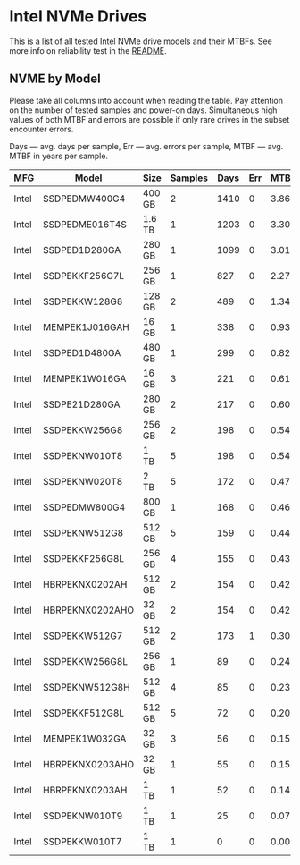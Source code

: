 Intel NVMe Drives
=================

This is a list of all tested Intel NVMe drive models and their MTBFs. See more
info on reliability test in the [README](https://github.com/bsdhw/SMART).

NVME by Model
------------

Please take all columns into account when reading the table. Pay attention on the
number of tested samples and power-on days. Simultaneous high values of both MTBF
and errors are possible if only rare drives in the subset encounter errors.

Days — avg. days per sample,
Err  — avg. errors per sample,
MTBF — avg. MTBF in years per sample.

| MFG       | Model              | Size   | Samples | Days  | Err   | MTBF |
|-----------|--------------------|--------|---------|-------|-------|------|
| Intel     | SSDPEDMW400G4      | 400 GB | 2       | 1410  | 0     | 3.86   |
| Intel     | SSDPEDME016T4S     | 1.6 TB | 1       | 1203  | 0     | 3.30   |
| Intel     | SSDPED1D280GA      | 280 GB | 1       | 1099  | 0     | 3.01   |
| Intel     | SSDPEKKF256G7L     | 256 GB | 1       | 827   | 0     | 2.27   |
| Intel     | SSDPEKKW128G8      | 128 GB | 2       | 489   | 0     | 1.34   |
| Intel     | MEMPEK1J016GAH     | 16 GB  | 1       | 338   | 0     | 0.93   |
| Intel     | SSDPED1D480GA      | 480 GB | 1       | 299   | 0     | 0.82   |
| Intel     | MEMPEK1W016GA      | 16 GB  | 3       | 221   | 0     | 0.61   |
| Intel     | SSDPE21D280GA      | 280 GB | 2       | 217   | 0     | 0.60   |
| Intel     | SSDPEKKW256G8      | 256 GB | 2       | 198   | 0     | 0.54   |
| Intel     | SSDPEKNW010T8      | 1 TB   | 5       | 198   | 0     | 0.54   |
| Intel     | SSDPEKNW020T8      | 2 TB   | 5       | 172   | 0     | 0.47   |
| Intel     | SSDPEDMW800G4      | 800 GB | 1       | 168   | 0     | 0.46   |
| Intel     | SSDPEKNW512G8      | 512 GB | 5       | 159   | 0     | 0.44   |
| Intel     | SSDPEKKF256G8L     | 256 GB | 4       | 155   | 0     | 0.43   |
| Intel     | HBRPEKNX0202AH     | 512 GB | 2       | 154   | 0     | 0.42   |
| Intel     | HBRPEKNX0202AHO    | 32 GB  | 2       | 154   | 0     | 0.42   |
| Intel     | SSDPEKKW512G7      | 512 GB | 2       | 173   | 1     | 0.30   |
| Intel     | SSDPEKKW256G8L     | 256 GB | 1       | 89    | 0     | 0.24   |
| Intel     | SSDPEKNW512G8H     | 512 GB | 4       | 85    | 0     | 0.23   |
| Intel     | SSDPEKKF512G8L     | 512 GB | 5       | 72    | 0     | 0.20   |
| Intel     | MEMPEK1W032GA      | 32 GB  | 3       | 56    | 0     | 0.15   |
| Intel     | HBRPEKNX0203AHO    | 32 GB  | 1       | 55    | 0     | 0.15   |
| Intel     | HBRPEKNX0203AH     | 1 TB   | 1       | 52    | 0     | 0.14   |
| Intel     | SSDPEKNW010T9      | 1 TB   | 1       | 25    | 0     | 0.07   |
| Intel     | SSDPEKKW010T7      | 1 TB   | 1       | 0     | 0     | 0.00   |
